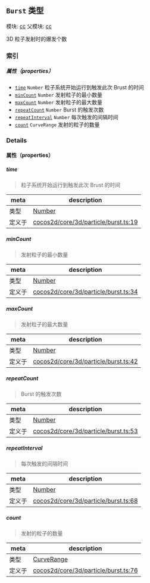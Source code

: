 ## `Burst` 类型



模块: [cc](../modules/cc.md)
父模块: [cc](../modules/cc.md)


3D 粒子发射时的爆发个数



### 索引

##### 属性（properties）

  - [`time`](#time) `Number` 粒子系统开始运行到触发此次 Brust 的时间
  - [`minCount`](#mincount) `Number` 发射粒子的最小数量
  - [`maxCount`](#maxcount) `Number` 发射粒子的最大数量
  - [`repeatCount`](#repeatcount) `Number` Burst 的触发次数
  - [`repeatInterval`](#repeatinterval) `Number` 每次触发的间隔时间
  - [`count`](#count) `CurveRange` 发射的粒子的数量





### Details


#### 属性（properties）


##### time

> 粒子系统开始运行到触发此次 Brust 的时间

| meta | description |
|------|-------------|
| 类型 | <a href="https://developer.mozilla.org/en/JavaScript/Reference/Global_Objects/Number" class="crosslink external" target="_blank">Number</a> |
| 定义于 | [cocos2d/core/3d/particle/burst.ts:19](https://github.com/cocos-creator/engine/blob/a2f4b48f64e8117cf0d5a93229bfe31932c42384/cocos2d/core/3d/particle/burst.ts#L19) |



##### minCount

> 发射粒子的最小数量

| meta | description |
|------|-------------|
| 类型 | <a href="https://developer.mozilla.org/en/JavaScript/Reference/Global_Objects/Number" class="crosslink external" target="_blank">Number</a> |
| 定义于 | [cocos2d/core/3d/particle/burst.ts:34](https://github.com/cocos-creator/engine/blob/a2f4b48f64e8117cf0d5a93229bfe31932c42384/cocos2d/core/3d/particle/burst.ts#L34) |



##### maxCount

> 发射粒子的最大数量

| meta | description |
|------|-------------|
| 类型 | <a href="https://developer.mozilla.org/en/JavaScript/Reference/Global_Objects/Number" class="crosslink external" target="_blank">Number</a> |
| 定义于 | [cocos2d/core/3d/particle/burst.ts:42](https://github.com/cocos-creator/engine/blob/a2f4b48f64e8117cf0d5a93229bfe31932c42384/cocos2d/core/3d/particle/burst.ts#L42) |



##### repeatCount

> Burst 的触发次数

| meta | description |
|------|-------------|
| 类型 | <a href="https://developer.mozilla.org/en/JavaScript/Reference/Global_Objects/Number" class="crosslink external" target="_blank">Number</a> |
| 定义于 | [cocos2d/core/3d/particle/burst.ts:53](https://github.com/cocos-creator/engine/blob/a2f4b48f64e8117cf0d5a93229bfe31932c42384/cocos2d/core/3d/particle/burst.ts#L53) |



##### repeatInterval

> 每次触发的间隔时间

| meta | description |
|------|-------------|
| 类型 | <a href="https://developer.mozilla.org/en/JavaScript/Reference/Global_Objects/Number" class="crosslink external" target="_blank">Number</a> |
| 定义于 | [cocos2d/core/3d/particle/burst.ts:68](https://github.com/cocos-creator/engine/blob/a2f4b48f64e8117cf0d5a93229bfe31932c42384/cocos2d/core/3d/particle/burst.ts#L68) |



##### count

> 发射的粒子的数量

| meta | description |
|------|-------------|
| 类型 | <a href="../classes/CurveRange.html" class="crosslink">CurveRange</a> |
| 定义于 | [cocos2d/core/3d/particle/burst.ts:76](https://github.com/cocos-creator/engine/blob/a2f4b48f64e8117cf0d5a93229bfe31932c42384/cocos2d/core/3d/particle/burst.ts#L76) |






